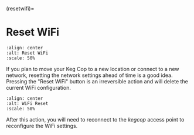 (resetwifi)=

# Reset WiFi

```{image} wifi.png
:align: center
:alt: Reset WiFi
:scale: 50%
```

If you plan to move your Keg Cop to a new location or connect to a new network, resetting the network settings ahead of time is a good idea.  Pressing the "Reset WiFi" button is an irreversible action and will delete the current WiFi configuration.

```{image} done.png
:align: center
:alt: WiFi Reset
:scale: 50%
```

After this action, you will need to reconnect to the *kegcop* access point to reconfigure the WiFi settings.
